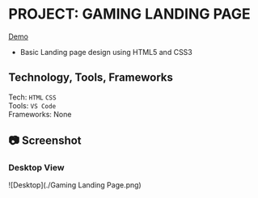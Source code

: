 # PROJECT: GAMING LANDING PAGE

[Demo](https://6515dd54fdc0d30a1d9d60f2--unique-kleicha-2b0dea.netlify.app)
- Basic Landing page design using HTML5 and CSS3
## Technology, Tools, Frameworks
Tech: `HTML` `CSS` <br>
Tools: `VS Code` <br>
Frameworks: None

## 📷 Screenshot
### Desktop View
![Desktop](./Gaming Landing Page.png)